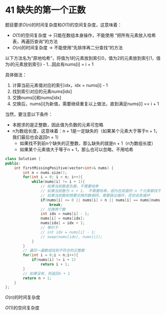 # 41 缺失的第一个正数

题目要求$O(n)$的时间复杂度和$O(1)$的空间复杂度，这意味着：

- $O(1)$的空间复杂度 -> 只能在数组本身操作，不能使用 “把所有元素放入哈希表，再遍历查询”的方法
- $O(n)$的时间复杂度 -> 不能使用“先排序再二分查找“的方法

以下方法名为”原地哈希“，将值为1的元素放到索引0，值为2的元素放到索引1，值为i的元素放到索引i - 1...因此有nums[i] = i + 1

具体做法：

1. 计算当前元素值对应的索引idx，idx = nums[i] - 1
2. 找到索引对应的元素nums[idx]
3. 交换nums[i]和nums[idx]
4. 交换后，nums[i]为新值，需要继续重复以上做法，直到满足nums[i] == i + 1

当然，要注意以下条件：

- 本题求的是正整数，因此值为负数的元素可忽略
- n为数组长度，这意味着：n + 1是一定缺失的（如果某个元素大于等于n + 1，我们最后也会返回n + 1）
  - 如果找不到前n个缺失的正整数，那么缺失的就是n + 1（n为数组长度）
  - 如果某个元素值大于等于n + 1，那么也可以忽略，不用哈希

```C++
class Solution {
public:
    int firstMissingPositive(vector<int>& nums) {
        int n = nums.size();
        for(int i = 0; i < n; i++){
            while(nums[i] != i + 1){
                // 如果当前数是负数，不需要哈希
                // 如果当前数为 n + 1， 不需要哈希，因为在前面的 n 个元素都找不到的情况下，我们才返回 n + 1
                // 如果当前数和想要交换的数相同，需要跳出循环，否则会死循环
                if(nums[i] <= 0 || nums[i] > n || nums[i] == nums[nums[i] - 1])
                    break;
                // 交换两个数
                int idx = nums[i] - 1;
                nums[i] = nums[idx];
                nums[idx] = idx + 1;
              	// 等价于
              	// int idx = nums[i] - 1;
              	// swap(nums[idx], nums[i]);
            }
        }
        // 遍历一遍数组找到不符合的正整数
        for(int i = 0;i < n;i++){
            if(nums[i] != i + 1)
                return i + 1;
        }
        // 如果没有，则返回n + 1
        return n + 1;
    }
};
```

$O(n)$的时间复杂度 

$O(1)$的空间复杂度 


